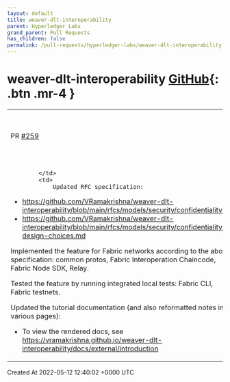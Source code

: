 ```yaml
---
layout: default
title: weaver-dlt-interoperability
parent: Hyperledger Labs
grand_parent: Pull Requests
has_children: false
permalink: /pull-requests/hyperledger-labs/weaver-dlt-interoperability
---
```


# weaver-dlt-interoperability <span class="fs-3 right-align">[GitHub](https://github.com/hyperledger-labs/weaver-dlt-interoperability){: .btn .mr-4 }</span>


<div>
    <table>
        <tr>
            <td>
                PR <a href="https://github.com/hyperledger-labs/weaver-dlt-interoperability/pull/259" class=".btn">#259</a>
            </td>
            <td>
                <b>
                    Support for end-to-end confidentiality in the data sharing protocol
                </b>
            </td>
        </tr>
        <tr>
            <td>
                
            </td>
            <td>
                Updated RFC specification:
- https://github.com/VRamakrishna/weaver-dlt-interoperability/blob/main/rfcs/models/security/confidentiality.md
- https://github.com/VRamakrishna/weaver-dlt-interoperability/blob/main/rfcs/models/security/confidentiality-design-choices.md

Implemented the feature for Fabric networks according to the above specification: common protos, Fabric Interoperation Chaincode, Fabric Node SDK, Relay.

Tested the feature by running integrated local tests: Fabric CLI, Fabric testnets.

Updated the tutorial documentation (and also reformatted notes in various pages):
- To view the rendered docs, see https://vramakrishna.github.io/weaver-dlt-interoperability/docs/external/introduction
            </td>
        </tr>
    </table>
    <div class="right-align">
        Created At 2022-05-12 12:40:02 +0000 UTC
    </div>
</div>

